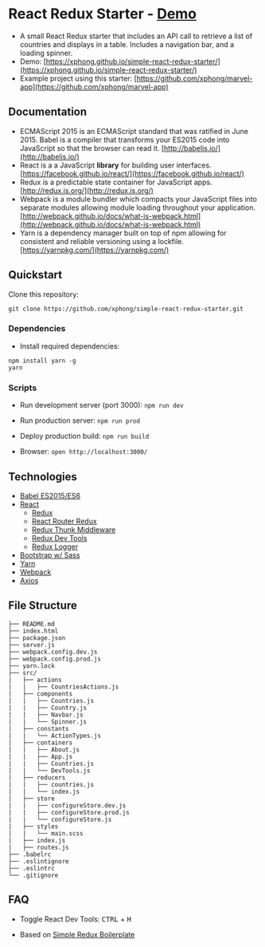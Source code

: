 # React Redux Starter - [Demo](https://xphong.github.io/simple-react-redux-starter/)

* A small React Redux starter that includes an API call to retrieve a list of countries and displays in a table. Includes a navigation bar, and a loading spinner.
* Demo: [https://xphong.github.io/simple-react-redux-starter/](https://xphong.github.io/simple-react-redux-starter/)
* Example project using this starter: [https://github.com/xphong/marvel-app](https://github.com/xphong/marvel-app)

## Documentation
* ECMAScript 2015 is an ECMAScript standard that was ratified in June 2015. Babel is a compiler that transforms your ES2015 code into JavaScript so that the browser can read it. [http://babeljs.io/](http://babeljs.io/)
* React is a a JavaScript **library** for building user interfaces. [https://facebook.github.io/react/](https://facebook.github.io/react/)
* Redux is a predictable state container for JavaScript apps. [http://redux.js.org/](http://redux.js.org/)
* Webpack is a module bundler which compacts your JavaScript files into separate modules allowing module loading throughout your application. [http://webpack.github.io/docs/what-is-webpack.html](http://webpack.github.io/docs/what-is-webpack.html)
* Yarn is a dependency manager built on top of npm allowing for consistent and reliable versioning using a lockfile. [https://yarnpkg.com/](https://yarnpkg.com/) 

## Quickstart

Clone this repository:
```
git clone https://github.com/xphong/simple-react-redux-starter.git
```

### Dependencies

* Install required dependencies:
```
npm install yarn -g
yarn
```

### Scripts

* Run development server (port 3000): `npm run dev`

* Run production server: `npm run prod`

* Deploy production build: `npm run build`

* Browser: `open http://localhost:3000/`


## Technologies

* [Babel ES2015/ES6](https://github.com/babel/babel)
* [React](https://github.com/facebook/react)
  * [Redux](https://github.com/reactjs/react-redux)
  * [React Router Redux](https://github.com/reactjs/react-router-redux)
  * [Redux Thunk Middleware](https://github.com/gaearon/redux-thunk)
  * [Redux Dev Tools](https://github.com/gaearon/redux-devtools)
  * [Redux Logger](https://github.com/evgenyrodionov/redux-logger)
* [Bootstrap w/ Sass](http://getbootstrap.com/)
* [Yarn](https://yarnpkg.com/)
* [Webpack](https://webpack.github.io/)
* [Axios](https://github.com/mzabriskie/axios)


## File Structure
```
├── README.md
├── index.html
├── package.json
├── server.js
├── webpack.config.dev.js
├── webpack.config.prod.js
├── yarn.lock
├── src/
|   ├── actions
|   |   ├── CountriesActions.js
|   ├── components
|   |   ├── Countries.js
|   |   ├── Country.js
|   |   ├── Navbar.js
|   |   └── Spinner.js
|   ├── constants
|   |   └── ActionTypes.js
|   ├── containers
|   |   ├── About.js
|   |   ├── App.js
|   |   ├── Countries.js
|   |   └── DevTools.js
|   ├── reducers
|   |   ├── countries.js
|   |   └── index.js
|   ├── store
|   |   ├── configureStore.dev.js
|   |   ├── configureStore.prod.js
|   |   └── configureStore.js
|   ├── styles
|   |   └── main.scss
|   ├── index.js
|   ├── routes.js
├── .babelrc
├── .eslintignore
├── .eslintrc
└── .gitignore
```


## FAQ
* Toggle React Dev Tools:
<kbd>CTRL</kbd> + <kbd>H</kbd>

* Based on [Simple Redux Boilerplate](https://github.com/tsaiDavid/simple-redux-boilerplate)

